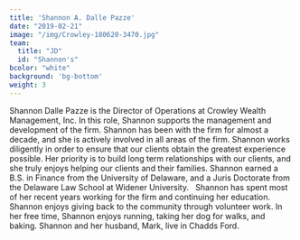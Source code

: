 ```yaml
---
title: 'Shannon A. Dalle Pazze'
date: "2019-02-21"
image: "/img/Crowley-180620-3470.jpg"
team:
  title: "JD"
  id: "Shannon's"
bcolor: "white"
background: 'bg-bottom'
weight: 3
---
```

Shannon Dalle Pazze is the Director of Operations at Crowley Wealth Management, Inc. In this role, Shannon supports the management and development of the firm. Shannon has been with the firm for almost a decade, and she is actively involved in all areas of the firm. Shannon works diligently in order to ensure that our clients obtain the greatest experience possible. Her priority is to build long term relationships with our clients, and she truly enjoys helping our clients and their families. Shannon earned a B.S. in Finance from the University of Delaware, and a Juris Doctorate from the Delaware Law School at Widener University. 
 
Shannon has spent most of her recent years working for the firm and continuing her education. Shannon enjoys giving back to the community through volunteer work. In her free time, Shannon enjoys running, taking her dog for walks, and baking. Shannon and her husband, Mark, live in Chadds Ford.
